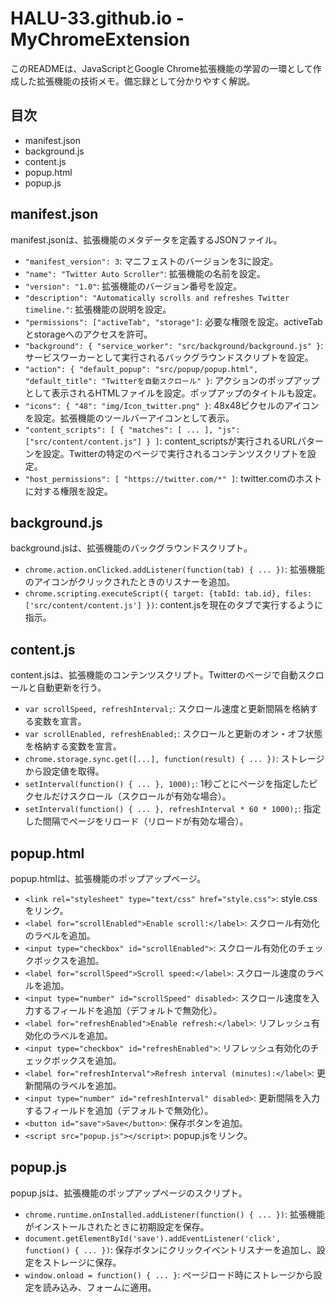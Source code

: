 # HALU-33.github.io - MyChromeExtension

このREADMEは、JavaScriptとGoogle Chrome拡張機能の学習の一環として作成した拡張機能の技術メモ。備忘録として分かりやすく解説。

## 目次
- manifest.json
- background.js
- content.js
- popup.html
- popup.js

## manifest.json
manifest.jsonは、拡張機能のメタデータを定義するJSONファイル。

- `"manifest_version": 3`: マニフェストのバージョンを3に設定。
- `"name": "Twitter Auto Scroller"`: 拡張機能の名前を設定。
- `"version": "1.0"`: 拡張機能のバージョン番号を設定。
- `"description": "Automatically scrolls and refreshes Twitter timeline."`: 拡張機能の説明を設定。
- `"permissions": ["activeTab", "storage"]`: 必要な権限を設定。activeTabとstorageへのアクセスを許可。
- `"background": { "service_worker": "src/background/background.js" }`: サービスワーカーとして実行されるバックグラウンドスクリプトを設定。
- `"action": { "default_popup": "src/popup/popup.html", "default_title": "Twitterを自動スクロール" }`: アクションのポップアップとして表示されるHTMLファイルを設定。ポップアップのタイトルも設定。
- `"icons": { "48": "img/Icon_twitter.png" }`: 48x48ピクセルのアイコンを設定。拡張機能のツールバーアイコンとして表示。
- `"content_scripts": [ { "matches": [ ... ], "js": ["src/content/content.js"] } ]`: content_scriptsが実行されるURLパターンを設定。Twitterの特定のページで実行されるコンテンツスクリプトを設定。
- `"host_permissions": [ "https://twitter.com/*" ]`: twitter.comのホストに対する権限を設定。

## background.js
background.jsは、拡張機能のバックグラウンドスクリプト。

- `chrome.action.onClicked.addListener(function(tab) { ... })`: 拡張機能のアイコンがクリックされたときのリスナーを追加。
- `chrome.scripting.executeScript({ target: {tabId: tab.id}, files: ['src/content/content.js'] })`: content.jsを現在のタブで実行するように指示。

## content.js
content.jsは、拡張機能のコンテンツスクリプト。Twitterのページで自動スクロールと自動更新を行う。

- `var scrollSpeed, refreshInterval;`: スクロール速度と更新間隔を格納する変数を宣言。
- `var scrollEnabled, refreshEnabled;`: スクロールと更新のオン・オフ状態を格納する変数を宣言。
- `chrome.storage.sync.get([...], function(result) { ... })`: ストレージから設定値を取得。
- `setInterval(function() { ... }, 1000);`: 1秒ごとにページを指定したピクセルだけスクロール（スクロールが有効な場合）。
- `setInterval(function() { ... }, refreshInterval * 60 * 1000);`: 指定した間隔でページをリロード（リロードが有効な場合）。

## popup.html
popup.htmlは、拡張機能のポップアップページ。

- `<link rel="stylesheet" type="text/css" href="style.css">`: style.cssをリンク。
- `<label for="scrollEnabled">Enable scroll:</label>`: スクロール有効化のラベルを追加。
- `<input type="checkbox" id="scrollEnabled">`: スクロール有効化のチェックボックスを追加。
- `<label for="scrollSpeed">Scroll speed:</label>`: スクロール速度のラベルを追加。
- `<input type="number" id="scrollSpeed" disabled>`: スクロール速度を入力するフィールドを追加（デフォルトで無効化）。
- `<label for="refreshEnabled">Enable refresh:</label>`: リフレッシュ有効化のラベルを追加。
- `<input type="checkbox" id="refreshEnabled">`: リフレッシュ有効化のチェックボックスを追加。
- `<label for="refreshInterval">Refresh interval (minutes):</label>`: 更新間隔のラベルを追加。
- `<input type="number" id="refreshInterval" disabled>`: 更新間隔を入力するフィールドを追加（デフォルトで無効化）。
- `<button id="save">Save</button>`: 保存ボタンを追加。
- `<script src="popup.js"></script>`: popup.jsをリンク。

## popup.js
popup.jsは、拡張機能のポップアップページのスクリプト。

- `chrome.runtime.onInstalled.addListener(function() { ... })`: 拡張機能がインストールされたときに初期設定を保存。
- `document.getElementById('save').addEventListener('click', function() { ... })`: 保存ボタンにクリックイベントリスナーを追加し、設定をストレージに保存。
- `window.onload = function() { ... }`: ページロード時にストレージから設定を読み込み、フォームに適用。
